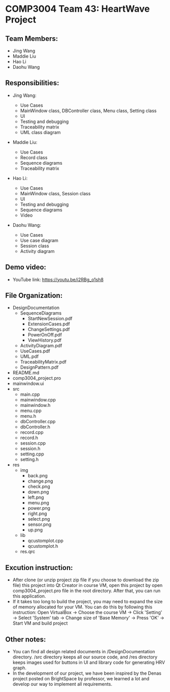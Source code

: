 # COMP3004 Team 43: HeartWave Project

## Team Members:
- Jing Wang
- Maddie Liu
- Hao Li
- Daohu Wang

## Responsibilities:
- Jing Wang:
  - Use Cases
  - MainWindow class, DBController class, Menu class, Setting class
  - UI
  - Testing and debugging
  - Traceability matrix
  - UML class diagram

- Maddie Liu:
  - Use Cases
  - Record class
  - Sequence diagrams
  - Traceability matrix

- Hao Li:
  - Use Cases
  - MainWindow class, Session class
  - UI
  - Testing and debugging
  - Sequence diagrams
  - Video

- Daohu Wang:
  - Use Cases
  - Use case diagram
  - Session class
  - Activity diagram

## Demo video:
- YouTube link: https://youtu.be/i2RBg_o1sh8

## File Organization:
- DesignDocumentation
    - SequenceDiagrams
        - StartNewSession.pdf
        - ExtensionCases.pdf
        - ChangeSettings.pdf
        - PowerOnOff.pdf
        - ViewHistory.pdf
    - ActivityDiagram.pdf
    - UseCases.pdf
    - UML.pdf
    - TraceabilityMatrix.pdf
    - DesignPattern.pdf
- README.md
- comp3004_project.pro
- mainwindow.ui
- src
    - main.cpp
    - mainwindow.cpp
    - mainwindow.h
    - menu.cpp
    - menu.h
    - dbController.cpp
    - dbController.h
    - record.cpp
    - record.h
    - session.cpp
    - session.h
    - setting.cpp
    - setting.h
- res
    - img
        - back.png
        - change.png
        - check.png
        - down.png
        - left.png
        - menu.png
        - power.png
        - right.png
        - select.png
        - sensor.png
        - up.png
    - lib
        - qcustomplot.cpp
        - qcustomplot.h
    - res.qrc

## Excution instruction:
- After clone (or unzip project zip file if you choose to download the zip file) this project into Qt Creator in course VM, open this project by open comp3004_project.pro file in the root directory. After that, you can run this application.
- If it takes too long to build the project, you may need to expand the size of memory allocated for your VM. You can do this by following this instruction: Open VirtualBox -> Choose the course VM -> Click 'Setting' -> Select 'System' tab -> Change size of 'Base Memory' -> Press 'OK' -> Start VM and build project

## Other notes:
- You can find all design related documents in /DesignDocumentation directory. /src directory keeps all our source code, and /res directory keeps images used for buttons in UI and library code for generating HRV graph.
- In the development of our project, we have been inspired by the Denas project posted on BrightSpace by professor, we learned a lot and develop our way to implement all requirements.
